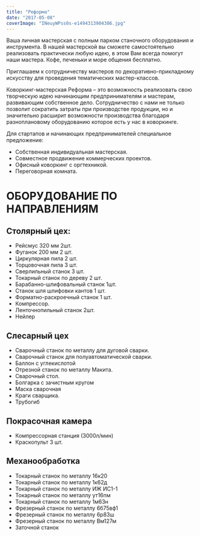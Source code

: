 ```yaml
---
title: "Реформа"
date: "2017-05-08"
coverImage: "INeuyWPss0s-e1494313904306.jpg"
---
```


Ваша личная мастерская с полным парком станочного оборудования и инструмента. В нашей мастерской вы сможете самостоятельно реализовать практически любую идею, в этом Вам всегда помогут наши мастера. Кофе, печеньки и море общения бесплатно.

Приглашаем к сотрудничеству мастеров по декоративно-прикладному искусству для проведения тематических мастер-классов.

Коворкинг-мастерская Реформа – это возможность реализовать свою творческую идею начинающим предпринимателям и мастерам, развивающим собственное дело. Сотрудничество с нами не только позволит сократить затраты при производстве продукции, но и значительно расширит возможности производства благодаря разноплановому оборудованию которое есть у нас в коворкинге.

Для стартапов и начинающих предпринимателей специальное предложение:

- Собственная индивидуальная мастерская.
- Cовместное продвижение коммерческих проектов.
- Офисный коворкинг с оргтехникой.
- Переговорная комната.

# ОБОРУДОВАНИЕ ПО НАПРАВЛЕНИЯМ

## Столярный цех:

- Рейсмус 320 мм 2шт.
- Фуганок 200 мм 2 шт.
- Циркулярная пила 2 шт.
- Торцовочная пила 3 шт.
- Сверлильный станок 3 шт.
- Токарный станок по дереву 2 шт.
- Барабанно-шлифовальный станок 1шт.
- Станок шля шлифовки кантов 1 шт.
- Форматно-раскроечный станок 1 шт.
- Компрессор.
- Ленточнопильный станок 2шт.
- Нейлер

## Слесарный цех

- Сварочный станок по металлу для дуговой сварки.
- Сварочный станок для полуавтоматической сварки.
- Баллон с углекислотой
- Отрезной станок по металлу Макита.
- Сварочный стол.
- Болгарка с зачистным кругом
- Маска сварочная
- Краги сварщика.
- Трубогиб

## Покрасочная камера

- Компрессорная станция (3000л/мин)
- Краскопульт 3 шт.

## Механообработка

- Токарный станок по металлу 16к20
- Токарный станок по металлу 1к62д
- Токарный станок по металлу ИЖ ИС1-1
- Токарный станок по металлу ут16пм
- Токарный станок по металлу 1м63н
- Фрезерный станок по металлу 6б75вф1
- Фрезерный станок по металлу 6р83ш
- Фрезерный станок по металлу Вм127м
- Заточной станок
